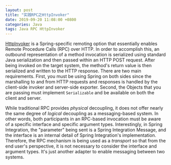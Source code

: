 ```yaml
---
layout: post
title: "实践RPC之HttpInvoker"
date: 2019-09-20 11:08:00 +0800
categories: Java
tags: Java RPC HttpInvoker
---
```


[HttpInvoker](https://docs.spring.io/spring-integration/docs/2.0.0.RC1/reference/html/httpinvoker.html) is a Spring-specific remoting option that essentially enables Remote Procedure Calls (RPC) over HTTP. In order to accomplish this, an outbound representation of a method invocation is serialized using standard Java serialization and then passed within an HTTP POST request. After being invoked on the target system, the method's return value is then serialized and written to the HTTP response. There are two main requirements. First, you must be using Spring on both sides since the marshalling to and from HTTP requests and responses is handled by the client-side invoker and server-side exporter. Second, the Objects that you are passing must implement `Serializable` and be available on both the client and server.

While traditional RPC provides *physical* decoupling, it does not offer nearly the same degree of *logical* decoupling as a messaging-based system. In other words, both participants in an RPC-based invocation must be aware of a specific interface and specific argument types. Interestingly, in Spring Integration, the "parameter" being sent is a Spring Integration Message, and the interface is an internal detail of Spring Integration's implementation. Therefore, the RPC mechanism is being used as a *transport* so that from the end user's perspective, it is not necessary to consider the interface and argument types. It's just another adapter to enable messaging between two systems.